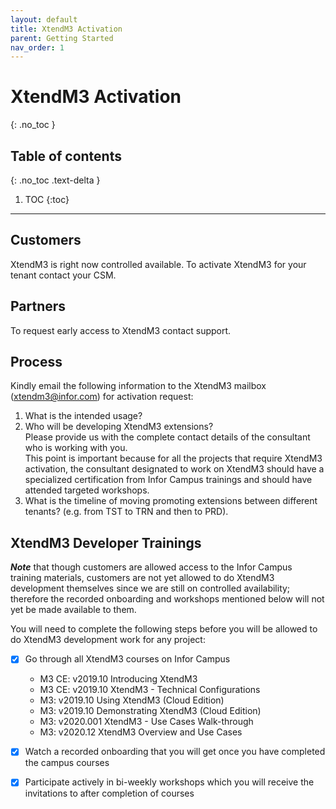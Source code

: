 ```yaml
---
layout: default
title: XtendM3 Activation
parent: Getting Started
nav_order: 1
---
```


# XtendM3 Activation
{: .no_toc }

## Table of contents
{: .no_toc .text-delta }

1. TOC
{:toc}

---

## Customers
XtendM3 is right now controlled available. To activate XtendM3 for your tenant contact your CSM.  


## Partners
To request early access to XtendM3 contact support.

## Process
Kindly email the following information to the XtendM3 mailbox ([xtendm3@infor.com](mailto://xtendm3@infor.com)) for activation request:     
1. What is the intended usage?  
2. Who will be developing XtendM3 extensions?  
Please provide us with the complete contact details of the consultant who is working with you.  
This point is important because for all the projects that require XtendM3 activation, the consultant designated to work on XtendM3 should have a specialized certification from Infor Campus trainings and should have attended targeted workshops. 
3. What is the timeline of moving promoting extensions between different tenants? (e.g. from TST to TRN and then to PRD).  

## XtendM3 Developer Trainings
***Note*** that though customers are allowed access to the Infor Campus training materials, customers are not yet allowed to do XtendM3 development themselves since we are still on controlled availability; therefore the recorded onboarding and workshops mentioned below will not yet be made available to them.

You will need to complete the following steps before you will be allowed to do XtendM3 development work for any project:   

-[x] Go through all XtendM3 courses on Infor Campus

     * M3 CE: v2019.10 Introducing XtendM3  
     * M3 CE: v2019.10 XtendM3 - Technical Configurations  
     * M3: v2019.10 Using XtendM3 (Cloud Edition)  
     * M3: v2019.10 Demonstrating XtendM3 (Cloud Edition)  
     * M3: v2020.001 XtendM3 - Use Cases Walk-through  
     * M3: v2020.12 XtendM3 Overview and Use Cases  
  
  
-[x] Watch a recorded onboarding that you will get once you have completed the campus courses  

-[x] Participate actively in bi-weekly workshops which you will receive the invitations to after completion of courses  
